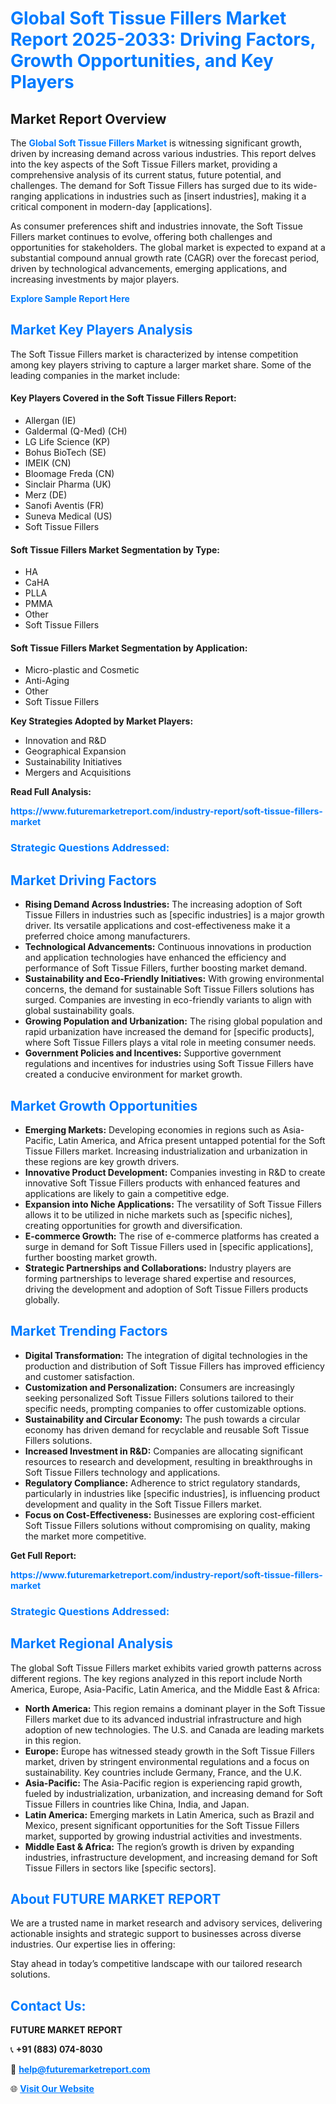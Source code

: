<h1 style="color: #007BFF;">Global Soft Tissue Fillers Market Report 2025-2033: Driving Factors, Growth Opportunities, and Key Players</h1>

<section id="overview">
<h2>Market Report Overview</h2>
<p>The <a href="https://www.futuremarketreport.com/industry-report/soft-tissue-fillers-market" style="color: #007BFF; text-decoration: none;"><strong>Global Soft Tissue Fillers Market</strong></a> is witnessing significant growth, driven by increasing demand across various industries. This report delves into the key aspects of the Soft Tissue Fillers market, providing a comprehensive analysis of its current status, future potential, and challenges. The demand for Soft Tissue Fillers has surged due to its wide-ranging applications in industries such as [insert industries], making it a critical component in modern-day [applications].</p>
<p>As consumer preferences shift and industries innovate, the Soft Tissue Fillers market continues to evolve, offering both challenges and opportunities for stakeholders. The global market is expected to expand at a substantial compound annual growth rate (CAGR) over the forecast period, driven by technological advancements, emerging applications, and increasing investments by major players.</p>
</section>

<section id="overview">
<p><a href="https://www.futuremarketreport.com/request-sample/reportId=107892" style="color: #007BFF; text-decoration: none;"><strong>Explore Sample Report Here</strong></a></p>
</section>

<section id="key-players">
<h2 style="color: #007BFF;">Market Key Players Analysis</h2>
<p>The Soft Tissue Fillers market is characterized by intense competition among key players striving to capture a larger market share. Some of the leading companies in the market include:</p>
<h4>Key Players Covered in the Soft Tissue Fillers Report:</h4>
<ul><li>Allergan (IE)</li><li>Galdermal (Q-Med) (CH)</li><li>LG Life Science (KP)</li><li>Bohus BioTech (SE)</li><li>IMEIK (CN)</li><li>Bloomage Freda (CN)</li><li>Sinclair Pharma (UK)</li><li>Merz (DE)</li><li>Sanofi Aventis (FR)</li><li>Suneva Medical (US)</li><li>Soft Tissue Fillers</li></ul>
<h4>Soft Tissue Fillers Market Segmentation by Type:</h4>
<ul><li>HA</li><li>CaHA</li><li>PLLA</li><li>PMMA</li><li>Other</li><li>Soft Tissue Fillers</li></ul>

<h4>Soft Tissue Fillers Market Segmentation by Application:</h4>
<ul><li>Micro-plastic and Cosmetic</li><li>Anti-Aging</li><li>Other</li><li>Soft Tissue Fillers</li></ul>
<p><strong>Key Strategies Adopted by Market Players:</strong></p>
<ul>
<li>Innovation and R&D</li>
<li>Geographical Expansion</li>
<li>Sustainability Initiatives</li>
<li>Mergers and Acquisitions</li>
</ul>
</section>

<section>
<p><strong>Read Full Analysis: </strong></p><a href="https://www.futuremarketreport.com/industry-report/soft-tissue-fillers-market" style="color: #007BFF; text-decoration: none;"><strong>https://www.futuremarketreport.com/industry-report/soft-tissue-fillers-market</strong></a>
<h3 style="color: #007BFF;">Strategic Questions Addressed:</h3>
</section>

<section id="driving-factors">
<h2 style="color: #007BFF;">Market Driving Factors</h2>
<ul>
<li><strong>Rising Demand Across Industries:</strong> The increasing adoption of Soft Tissue Fillers in industries such as [specific industries] is a major growth driver. Its versatile applications and cost-effectiveness make it a preferred choice among manufacturers.</li>
<li><strong>Technological Advancements:</strong> Continuous innovations in production and application technologies have enhanced the efficiency and performance of Soft Tissue Fillers, further boosting market demand.</li>
<li><strong>Sustainability and Eco-Friendly Initiatives:</strong> With growing environmental concerns, the demand for sustainable Soft Tissue Fillers solutions has surged. Companies are investing in eco-friendly variants to align with global sustainability goals.</li>
<li><strong>Growing Population and Urbanization:</strong> The rising global population and rapid urbanization have increased the demand for [specific products], where Soft Tissue Fillers plays a vital role in meeting consumer needs.</li>
<li><strong>Government Policies and Incentives:</strong> Supportive government regulations and incentives for industries using Soft Tissue Fillers have created a conducive environment for market growth.</li>
</ul>
</section>

<section id="growth-opportunities">
<h2 style="color: #007BFF;">Market Growth Opportunities</h2>
<ul>
<li><strong>Emerging Markets:</strong> Developing economies in regions such as Asia-Pacific, Latin America, and Africa present untapped potential for the Soft Tissue Fillers market. Increasing industrialization and urbanization in these regions are key growth drivers.</li>
<li><strong>Innovative Product Development:</strong> Companies investing in R&D to create innovative Soft Tissue Fillers products with enhanced features and applications are likely to gain a competitive edge.</li>
<li><strong>Expansion into Niche Applications:</strong> The versatility of Soft Tissue Fillers allows it to be utilized in niche markets such as [specific niches], creating opportunities for growth and diversification.</li>
<li><strong>E-commerce Growth:</strong> The rise of e-commerce platforms has created a surge in demand for Soft Tissue Fillers used in [specific applications], further boosting market growth.</li>
<li><strong>Strategic Partnerships and Collaborations:</strong> Industry players are forming partnerships to leverage shared expertise and resources, driving the development and adoption of Soft Tissue Fillers products globally.</li>
</ul>
</section>

<section id="trending-factors">
<h2 style="color: #007BFF;">Market Trending Factors</h2>
<ul>
<li><strong>Digital Transformation:</strong> The integration of digital technologies in the production and distribution of Soft Tissue Fillers has improved efficiency and customer satisfaction.</li>
<li><strong>Customization and Personalization:</strong> Consumers are increasingly seeking personalized Soft Tissue Fillers solutions tailored to their specific needs, prompting companies to offer customizable options.</li>
<li><strong>Sustainability and Circular Economy:</strong> The push towards a circular economy has driven demand for recyclable and reusable Soft Tissue Fillers solutions.</li>
<li><strong>Increased Investment in R&D:</strong> Companies are allocating significant resources to research and development, resulting in breakthroughs in Soft Tissue Fillers technology and applications.</li>
<li><strong>Regulatory Compliance:</strong> Adherence to strict regulatory standards, particularly in industries like [specific industries], is influencing product development and quality in the Soft Tissue Fillers market.</li>
<li><strong>Focus on Cost-Effectiveness:</strong> Businesses are exploring cost-efficient Soft Tissue Fillers solutions without compromising on quality, making the market more competitive.</li>
</ul>
</section>

<section>
<p><strong>Get Full Report: </strong></p><a href="https://www.futuremarketreport.com/industry-report/soft-tissue-fillers-market" style="color: #007BFF; text-decoration: none;"><strong>https://www.futuremarketreport.com/industry-report/soft-tissue-fillers-market</strong></a>
<h3 style="color: #007BFF;">Strategic Questions Addressed:</h3>
</section>


<section id="regional-analysis">
<h2 style="color: #007BFF;">Market Regional Analysis</h2>
<p>The global Soft Tissue Fillers market exhibits varied growth patterns across different regions. The key regions analyzed in this report include North America, Europe, Asia-Pacific, Latin America, and the Middle East & Africa:</p>
<ul>
<li><strong>North America:</strong> This region remains a dominant player in the Soft Tissue Fillers market due to its advanced industrial infrastructure and high adoption of new technologies. The U.S. and Canada are leading markets in this region.</li>
<li><strong>Europe:</strong> Europe has witnessed steady growth in the Soft Tissue Fillers market, driven by stringent environmental regulations and a focus on sustainability. Key countries include Germany, France, and the U.K.</li>
<li><strong>Asia-Pacific:</strong> The Asia-Pacific region is experiencing rapid growth, fueled by industrialization, urbanization, and increasing demand for Soft Tissue Fillers in countries like China, India, and Japan.</li>
<li><strong>Latin America:</strong> Emerging markets in Latin America, such as Brazil and Mexico, present significant opportunities for the Soft Tissue Fillers market, supported by growing industrial activities and investments.</li>
<li><strong>Middle East & Africa:</strong> The region’s growth is driven by expanding industries, infrastructure development, and increasing demand for Soft Tissue Fillers in sectors like [specific sectors].</li>
</ul>
</section>

<footer>
<h2 style="color: #007BFF;">About FUTURE MARKET REPORT</h2>
<p>We are a trusted name in market research and advisory services, delivering actionable insights and strategic support to businesses across diverse industries. Our expertise lies in offering:</p>

<p>Stay ahead in today’s competitive landscape with our tailored research solutions.</p>

<h2 style="color: #007BFF;">Contact Us:</h2>
<p><strong>FUTURE MARKET REPORT</strong></p>
<p>📞 <strong>+91 (883) 074-8030</strong></p>
<p>📧 <strong><a href="mailto:help@futuremarketreport.com" style="color: #007BFF;">help@futuremarketreport.com</a></strong></p>
<p>🌐 <strong><a href="https://www.futuremarketreport.com/" style="color: #007BFF;">Visit Our Website</a></strong></p>
</footer>